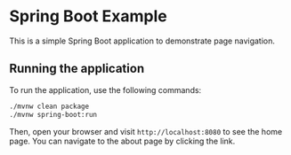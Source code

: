 # Spring Boot Example

This is a simple Spring Boot application to demonstrate page navigation.

## Running the application

To run the application, use the following commands:

```sh
./mvnw clean package
./mvnw spring-boot:run
```

Then, open your browser and visit `http://localhost:8080` to see the home page. You can navigate to the about page by clicking the link.
